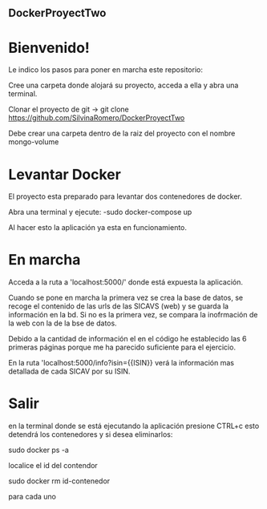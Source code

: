 ## DockerProyectTwo

# Bienvenido!

Le indico los pasos para poner en marcha este repositorio:


Cree una carpeta donde alojará su proyecto, acceda a ella y abra una terminal.

Clonar el proyecto de git -> git clone https://github.com/SilvinaRomero/DockerProyectTwo

Debe crear una carpeta dentro de la raiz del proyecto con el nombre mongo-volume

# Levantar Docker
El proyecto esta preparado para levantar dos contenedores de docker.

 Abra una terminal y ejecute:
  -sudo docker-compose up
  
Al hacer esto la aplicación ya esta en funcionamiento.
  
# En marcha

Acceda a la ruta a 'localhost:5000/' donde está expuesta la aplicación.

Cuando se pone en marcha la primera vez se crea la base de datos,
se recoge el contenido de las urls de las SICAVS (web) y se guarda 
la información en la bd.
Si no es la primera vez, se compara la inofrmación de la web con la 
de la bse de datos.

Debido a la cantidad de información el en el código he establecido las 6 primeras páginas 
porque me ha parecido suficiente para el ejercicio.

En la ruta 'localhost:5000/info?isin={{ISIN}} verá la información mas detallada
de cada SICAV por su ISIN. 

# Salir
en la terminal donde se está ejecutando la aplicación presione CTRL+c
esto detendrá los contenedores y si desea eliminarlos:

sudo docker ps -a

localice el id del contendor

sudo docker rm id-contenedor

para cada uno





